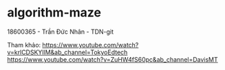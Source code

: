 # algorithm-maze
18600365 - Trần Đức Nhân - TDN-git

Tham khảo:
https://www.youtube.com/watch?v=krlCDSKYllM&ab_channel=TokyoEdtech
https://www.youtube.com/watch?v=ZuHW4fS60pc&ab_channel=DavisMT

